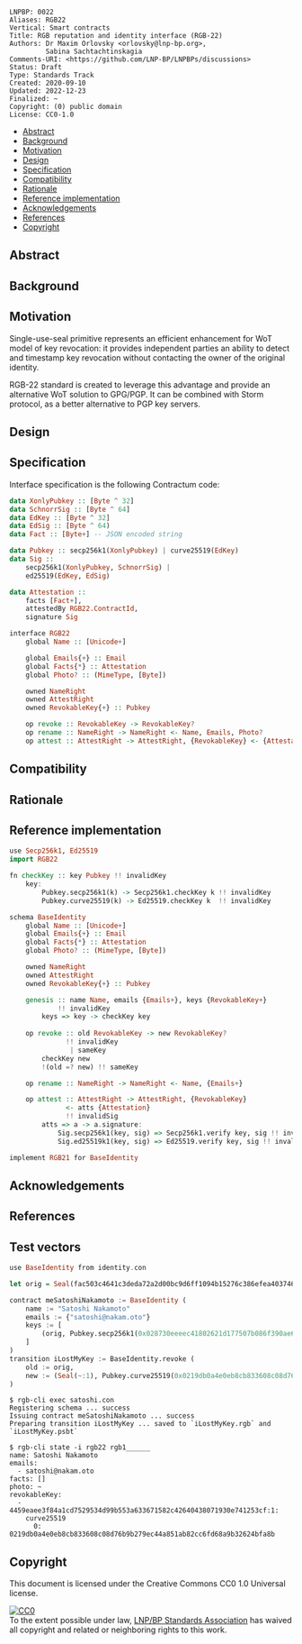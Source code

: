 ```
LNPBP: 0022
Aliases: RGB22
Vertical: Smart contracts
Title: RGB reputation and identity interface (RGB-22)
Authors: Dr Maxim Orlovsky <orlovsky@lnp-bp.org>,
         Sabina Sachtachtinskagia
Comments-URI: <https://github.com/LNP-BP/LNPBPs/discussions>
Status: Draft
Type: Standards Track
Created: 2020-09-10
Updated: 2022-12-23
Finalized: ~
Copyright: (0) public domain
License: CC0-1.0
```

- [Abstract](#abstract)
- [Background](#background)
- [Motivation](#motivation)
- [Design](#design)
- [Specification](#specification)
- [Compatibility](#compatibility)
- [Rationale](#rationale)
- [Reference implementation](#reference-implementation)
- [Acknowledgements](#acknowledgements)
- [References](#references)
- [Copyright](#copyright)


## Abstract


## Background


## Motivation

Single-use-seal primitive represents an efficient enhancement for WoT model of
key revocation: it provides independent parties an ability to detect and 
timestamp key revocation without contacting the owner of the original identity.

RGB-22 standard is created to leverage this advantage and provide an 
alternative WoT solution to GPG/PGP. It can be combined with Storm protocol,
as a better alternative to PGP key servers.


## Design


## Specification

Interface specification is the following Contractum code:

```haskell
data XonlyPubkey :: [Byte ^ 32]
data SchnorrSig :: [Byte ^ 64]
data EdKey :: [Byte ^ 32]
data EdSig :: [Byte ^ 64)
data Fact :: [Byte+] -- JSON encoded string

data Pubkey :: secp256k1(XonlyPubkey) | curve25519(EdKey)
data Sig ::
    secp256k1(XonlyPubkey, SchnorrSig) | 
    ed25519(EdKey, EdSig)

data Attestation ::
    facts [Fact+],
    attestedBy RGB22.ContractId,
    signature Sig

interface RGB22
    global Name :: [Unicode+]

    global Emails{+} :: Email
    global Facts{*} :: Attestation
    global Photo? :: (MimeType, [Byte])

    owned NameRight
    owned AttestRight
    owned RevokableKey{+} :: Pubkey

    op revoke :: RevokableKey -> RevokableKey?
    op rename :: NameRight -> NameRight <- Name, Emails, Photo?
    op attest :: AttestRight -> AttestRight, {RevokableKey} <- {Attestation}
```

## Compatibility


## Rationale


## Reference implementation

```haskell
use Secp256k1, Ed25519
import RGB22

fn checkKey :: key Pubkey !! invalidKey
    key:
        Pubkey.secp256k1(k) -> Secp256k1.checkKey k !! invalidKey
        Pubkey.curve25519(k) -> Ed25519.checkKey k  !! invalidKey

schema BaseIdentity
    global Name :: [Unicode+]
    global Emails{+} :: Email
    global Facts{*} :: Attestation
    global Photo? :: (MimeType, [Byte])

    owned NameRight
    owned AttestRight
    owned RevokableKey{+} :: Pubkey

    genesis :: name Name, emails {Emails+}, keys {RevokableKey+} 
            !! invalidKey
        keys => key -> checkKey key
     
    op revoke :: old RevokableKey -> new RevokableKey?
              !! invalidKey
               | sameKey
        checkKey new
        !(old =? new) !! sameKey

    op rename :: NameRight -> NameRight <- Name, {Emails+}

    op attest :: AttestRight -> AttestRight, {RevokableKey} 
              <- atts {Attestation}
              !! invalidSig
        atts => a -> a.signature:
            Sig.secp256k1(key, sig) => Secp256k1.verify key, sig !! invalidSig
            Sig.ed25519k1(key, sig) => Ed25519.verify key, sig !! invalidSig

implement RGB21 for BaseIdentity
```


## Acknowledgements


## References


## Test vectors

```haskell
use BaseIdentity from identity.con

let orig = Seal(fac503c4641c3deda72a2d00bc9d6ff1094b15276c386efea403746a91436772, 1)

contract meSatoshiNakamoto := BaseIdentity (
    name := "Satoshi Nakamoto"
    emails := {"satoshi@nakam.oto"}
    keys := [
        (orig, Pubkey.secp256k1(0x028730eeeec41802621d177507b086f390ae600ba3ca5e428b13913af4c2cd25b3))
    ]
)
transition iLostMyKey := BaseIdentity.revoke (
    old := orig,
    new := (Seal(~:1), Pubkey.curve25519(0x0219db0a4e0eb8cb833608c08d76b9b279ec44a851ab82cc6fd68a9b32624bfa8b))
)
```

```console
$ rgb-cli exec satoshi.con
Registering schema ... success
Issuing contract meSatoshiNakamoto ... success
Preparing transition iLostMyKey ... saved to `iLostMyKey.rgb` and `iLostMyKey.psbt`
```

```console
$ rgb-cli state -i rgb22 rgb1______
name: Satoshi Nakamoto
emails:
  - satoshi@nakam.oto
facts: []
photo: ~
revokableKey:
  - 4459eaee3f84a1cd7529534d99b553a633671582c42640438071930e741253cf:1: 
    curve25519
      0: 0219db0a4e0eb8cb833608c08d76b9b279ec44a851ab82cc6fd68a9b32624bfa8b
```


## Copyright

This document is licensed under the Creative Commons CC0 1.0 Universal license.

<p xmlns:dct="http://purl.org/dc/terms/">
  <a rel="license"
     href="http://creativecommons.org/publicdomain/zero/1.0/">
    <img src="http://i.creativecommons.org/p/zero/1.0/88x31.png" style="border-style:none;" alt="CC0" />
  </a>
  <br />
  To the extent possible under law,
  <a rel="dct:publisher" href="https://lnp-bp.org">
    <span property="dcl:title">LNP/BP Standards Association</span></a>
  has waived all copyright and related or neighboring rights to this work.
</p>